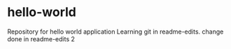 # hello-world
Repository for hello world application
Learning git in readme-edits.
change done in readme-edits 2

